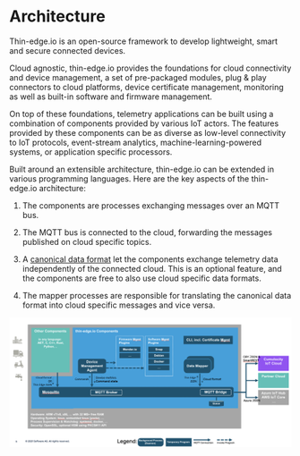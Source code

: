 # Architecture

Thin-edge.io is an open-source framework to develop lightweight, smart and secure connected devices.

Cloud agnostic, thin-edge.io provides the foundations for cloud connectivity and device management,
a set of pre-packaged  modules, plug & play connectors to cloud platforms,
device certificate management, monitoring as well as built-in software and firmware management.

On top of these foundations, telemetry applications can be built using a combination of components provided by various IoT actors.
The features provided by these components can be as diverse as low-level connectivity to IoT protocols,
event-stream analytics, machine-learning-powered systems, or application specific processors.

Built around an extensible architecture,
thin-edge.io can be extended in various programming languages.
Here are the key aspects of the thin-edge.io architecture:

1. The components are processes exchanging messages over an MQTT bus.

2. The MQTT bus is connected to the cloud, forwarding the messages published on cloud specific topics. 

2. A [canonical data format](thin-edge-json.md) let the components exchange telemetry data independently of the connected cloud.
This is an optional feature, and the components are free to also use cloud specific data formats.

3. The mapper processes are responsible for translating the canonical data format into cloud specific messages and vice versa.


![Overview](./thin-edge-overview.png)


